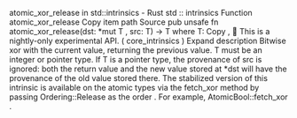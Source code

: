 atomic_xor_release in std::intrinsics - Rust
std
::
intrinsics
Function
atomic_xor_release
Copy item path
Source
pub unsafe fn atomic_xor_release<T>(dst:
*mut T
, src: T) -> T
where
    T:
Copy
,
🔬
This is a nightly-only experimental API. (
core_intrinsics
)
Expand description
Bitwise xor with the current value, returning the previous value.
T
must be an integer or pointer type.
If
T
is a pointer type, the provenance of
src
is ignored: both the return value and the new
value stored at
*dst
will have the provenance of the old value stored there.
The stabilized version of this intrinsic is available on the
atomic
types via the
fetch_xor
method by passing
Ordering::Release
as the
order
. For example,
AtomicBool::fetch_xor
.